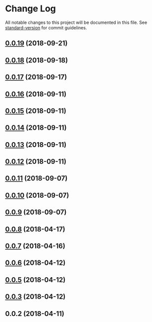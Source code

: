# Change Log

All notable changes to this project will be documented in this file. See [standard-version](https://github.com/conventional-changelog/standard-version) for commit guidelines.

<a name="0.0.19"></a>
## [0.0.19](https://github.com/jiubao/swipe-core/compare/v0.0.18...v0.0.19) (2018-09-21)



<a name="0.0.18"></a>
## [0.0.18](https://github.com/jiubao/swipe-core/compare/v0.0.17...v0.0.18) (2018-09-18)



<a name="0.0.17"></a>
## [0.0.17](https://github.com/jiubao/swipe-core/compare/v0.0.16...v0.0.17) (2018-09-17)



<a name="0.0.16"></a>
## [0.0.16](https://github.com/jiubao/swipe-core/compare/v0.0.15...v0.0.16) (2018-09-11)



<a name="0.0.15"></a>
## [0.0.15](https://github.com/jiubao/swipe-core/compare/v0.0.14...v0.0.15) (2018-09-11)



<a name="0.0.14"></a>
## [0.0.14](https://github.com/jiubao/swipe-core/compare/v0.0.13...v0.0.14) (2018-09-11)



<a name="0.0.13"></a>
## [0.0.13](https://github.com/jiubao/swipe-core/compare/v0.0.12...v0.0.13) (2018-09-11)



<a name="0.0.12"></a>
## [0.0.12](https://github.com/jiubao/swipe-core/compare/v0.0.11...v0.0.12) (2018-09-11)



<a name="0.0.11"></a>
## [0.0.11](https://github.com/jiubao/swipe-core/compare/v0.0.10...v0.0.11) (2018-09-07)



<a name="0.0.10"></a>
## [0.0.10](https://github.com/jiubao/swipe-core/compare/v0.0.9...v0.0.10) (2018-09-07)



<a name="0.0.9"></a>
## [0.0.9](https://github.com/jiubao/swipe-core/compare/v0.0.8...v0.0.9) (2018-09-07)



<a name="0.0.8"></a>
## [0.0.8](https://github.com/jiubao/swipe-core/compare/v0.0.7...v0.0.8) (2018-04-17)



<a name="0.0.7"></a>
## [0.0.7](https://github.com/jiubao/swipe-core/compare/v0.0.6...v0.0.7) (2018-04-16)



<a name="0.0.6"></a>
## [0.0.6](https://github.com/jiubao/swipe-core/compare/v0.0.5...v0.0.6) (2018-04-12)



<a name="0.0.5"></a>
## [0.0.5](https://github.com/jiubao/swipe-core/compare/v0.0.3...v0.0.5) (2018-04-12)



<a name="0.0.3"></a>
## [0.0.3](https://github.com/jiubao/swipe-core/compare/v0.0.2...v0.0.3) (2018-04-12)



<a name="0.0.2"></a>
## 0.0.2 (2018-04-11)
